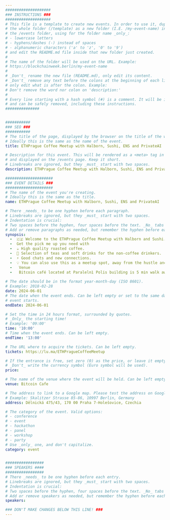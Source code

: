 ```yaml
---
####################
### INSTRUCTIONS ###
####################
# This file is a template to create new events. In order to use it, duplicate
# the whole folder (/template) as a new folder (I.E. /my-event-name) inside of
# the /events folder, using for the folder name _only_:
# - lowercase letters
# - hyphens/dashes (-) instead of spaces
# - alphanumeric characters ('a' to 'z', '0' to '9')
# and edit the README.md file inside that new folder just created.
#
# The name of the folder will be used on the URL. Example:
# https://blockchainweek.berlin/my-event-name
#
# _Don't_ rename the new file (README.md), only edit its content.
# _Don't_ remove any text before the colons at the beginning of each line,
# only edit what is after the colon. Example:
# Don't remove the word nor colon on 'description:'
#
# Every line starting with a hash symbol (#) is a comment. It will be ignored
# and can be safely removed, including these instructions.
###############


###########
### SEO ###
###########
# The title of the page, displayed by the browser on the title of the window.
# Ideally this is the same as the name of the event.
title: ETHPrague Coffee Meetup with Halborn, Sushi, ENS and PrivateAI

# Description for this event. This will be rendered as a <meta> tag in the HTML,
# and displayed on the /events page. Keep it short.
# Linebreaks are ignored, but they _must_ start with two spaces.
description: ETHPrague Coffee Meetup with Halborn, Sushi, ENS and PrivateAI

#####################
### EVENT DETAILS ###
#####################
# The name of the event you're creating.
# Ideally this is the same as the title.
name: ETHPrague Coffee Meetup with Halborn, Sushi, ENS and PrivateAI

# There _needs_ to be one hyphen before each paragraph.
# Linebreaks are ignored, but they _must_ start with two spaces.
# Indentation is crucial:
# Two spaces before the hyphen, four spaces before the text. _No_ tabs allowed.
# Add or remove paragraphs as needed, but remember the hyphen before each entry.
synopsis: 
  -  🇨🇿 Welcome to the ETHPrague Coffee Meetup with Halborn and Sushi.
  -  ​​Get the pick me up you need with
  -  ​​☕️ High quality roasted coffee. ​​
  -  🥤 Selection of teas and soft drinks for the non-coffee drinkers. ​​
  -  ⚡️ Good chats and new connections. ​​
  -  💡 You can also use this as a meetup spot, away from the hustle and bustle of the conference. ​​
  -   Venue
  -   Bitcoin café located at Paralelnì Polis building is 5 min walk away from ETHPrague venue (Holešovice Market).
    
# The date should be in the format year-month-day (ISO 8601).
# Example: 2018-02-28
date: 2024-06-01
# The date when the event ends. Can be left empty or set to the same day the
# event starts.
endDate: 2024-06-01

# Set the time in 24 hours format, surrounded by quotes.
# _Only_ the starting time!
# Example: '09:00'
time: '10:00'
# Time when the event ends. Can be left empty.
endTime: '13:00'

# The URL where to acquire the tickets. Can be left empty.
tickets: https://lu.ma/ETHPragueCoffeeMeetup

# If the entrance is free, set zero (0) as the price, or leave it empty.
# _Don't_ write the currency symbol (Euro symbol will be used).
price: 

# The name of the venue where the event will be held. Can be left empty.
venue: Bitcoin Cafe

# The address to link to a Google map. Please test the address on Google Maps.
# Example: Skalitzer Strasse 85-86, 10997 Berlin, Germany
address: Dělnická 475/43, 170 00 Praha 7-Holešovice, Czechia

# The category of the event. Valid options:
# - conference
# - event
# - hackathon
# - panel
# - workshop
# - party
# Use _only_ one, and don't capitalize.
category: event


#################
### SPEAKERS ####
#################
# There _needs_ to be one hyphen before each entry.
# Linebreaks are ignored, but they _must_ start with two spaces.
# Indentation is crucial:
# Two spaces before the hyphen, four spaces before the text. _No_ tabs allowed.
# Add or remove speakers as needed, but remember the hyphen before each entry.
speakers:

### DON'T MAKE CHANGES BELOW THIS LINE! ###
---
```


<!-- ### DON'T MAKE CHANGES BELOW THIS LINE! ### -->

<Event-Content/>
